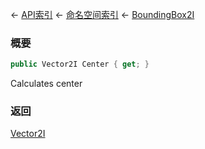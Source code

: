 ← [API索引](Api-Index) ← [命名空间索引](Namespace-Index) ← [BoundingBox2I](VRageMath.BoundingBox2I)

### 概要

```csharp
public Vector2I Center { get; }
```

Calculates center

### 返回

[Vector2I](VRageMath.Vector2I)

